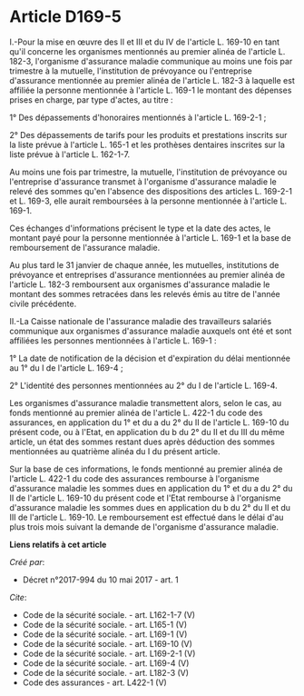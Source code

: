 # Article D169-5

I.-Pour la mise en œuvre des II et III et du IV de l'article L. 169-10 en tant qu'il concerne les organismes mentionnés au
premier alinéa de l'article L. 182-3, l'organisme d'assurance maladie communique au moins une fois par trimestre à la
mutuelle, l'institution de prévoyance ou l'entreprise d'assurance mentionnée au premier alinéa de l'article L. 182-3 à
laquelle est affiliée la personne mentionnée à l'article L. 169-1 le montant des dépenses prises en charge, par type d'actes,
au titre : 

1° Des dépassements d'honoraires mentionnés à l'article L. 169-2-1 ; 

2° Des dépassements de tarifs pour les produits et prestations inscrits sur la liste prévue à l'article L. 165-1 et les
prothèses dentaires inscrites sur la liste prévue à l'article L. 162-1-7. 

Au moins une fois par trimestre, la mutuelle, l'institution de prévoyance ou l'entreprise d'assurance transmet à l'organisme
d'assurance maladie le relevé des sommes qu'en l'absence des dispositions des articles L. 169-2-1 et L. 169-3, elle aurait
remboursées à la personne mentionnée à l'article L. 169-1. 

Ces échanges d'informations précisent le type et la date des actes, le montant payé pour la personne mentionnée à l'article
L. 169-1 et la base de remboursement de l'assurance maladie. 

Au plus tard le 31 janvier de chaque année, les mutuelles, institutions de prévoyance et entreprises d'assurance mentionnées
au premier alinéa de l'article L. 182-3 remboursent aux organismes d'assurance maladie le montant des sommes retracées dans
les relevés émis au titre de l'année civile précédente. 

II.-La Caisse nationale de l'assurance maladie des travailleurs salariés communique aux organismes d'assurance maladie
auxquels ont été et sont affiliées les personnes mentionnées à l'article L. 169-1 : 

1° La date de notification de la décision et d'expiration du délai mentionnée au 1° du I de l'article L. 169-4 ; 

2° L'identité des personnes mentionnées au 2° du I de l'article L. 169-4. 

Les organismes d'assurance maladie transmettent alors, selon le cas, au fonds mentionné au premier alinéa de l'article L.
422-1 du code des assurances, en application du 1° et du a du 2° du II de l'article L. 169-10 du présent code, ou à l'Etat,
en application du b du 2° du II et du III du même article, un état des sommes restant dues après déduction des sommes
mentionnées au quatrième alinéa du I du présent article. 

Sur la base de ces informations, le fonds mentionné au premier alinéa de l'article L. 422-1 du code des assurances rembourse
à l'organisme d'assurance maladie les sommes dues en application du 1° et du a du 2° du II de l'article L. 169-10 du présent
code et l'Etat rembourse à l'organisme d'assurance maladie les sommes dues en application du b du 2° du II et du III de
l'article L. 169-10. Le remboursement est effectué dans le délai d'au plus trois mois suivant la demande de l'organisme
d'assurance maladie.

**Liens relatifs à cet article**

_Créé par_:

  - Décret n°2017-994 du 10 mai 2017 - art. 1

_Cite_:

  - Code de la sécurité sociale. - art. L162-1-7 (V)
  - Code de la sécurité sociale. - art. L165-1 (V)
  - Code de la sécurité sociale. - art. L169-1 (V)
  - Code de la sécurité sociale. - art. L169-10 (V)
  - Code de la sécurité sociale. - art. L169-2-1 (V)
  - Code de la sécurité sociale. - art. L169-4 (V)
  - Code de la sécurité sociale. - art. L182-3 (V)
  - Code des assurances - art. L422-1 (V)

